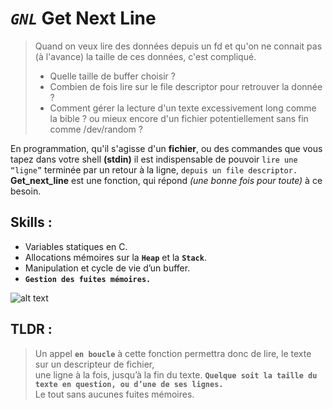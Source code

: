 # *`GNL`* Get Next Line 

> Quand on veux lire des données depuis un fd et qu'on ne connait pas (à l'avance) la taille de ces données, c'est compliqué. 
> * Quelle taille de buffer choisir ? 
> * Combien de fois lire sur le file descriptor pour retrouver la donnée ?  
> * Comment gérer la lecture d'un texte excessivement long comme la bible ? ou mieux encore 
> d'un fichier potentiellement sans fin comme /dev/random ?


En programmation, qu'il s'agisse d'un **fichier**, ou des commandes que vous tapez dans votre shell **(stdin)**
il est indispensable de pouvoir `lire une “ligne”` terminée par un retour à la ligne, `depuis un file descriptor.`
**Get_next_line** est une fonction, qui répond *(une bonne fois pour toute)* à ce besoin.


## Skills :
* Variables statiques en C.
* Allocations mémoires sur la **`Heap`** et la **`Stack`**.
* Manipulation et cycle de vie d’un buffer.
* **`Gestion des fuites mémoires.`**


![alt text](https://github.com/mayer-overflow/get_next_line/blob/master/no_memory_leak.png "Pas de leak mémoire en sortie.")

## TLDR : 
> Un appel **`en boucle`** à cette fonction permettra donc de lire, le texte sur un descripteur de fichier,  
> une ligne à la fois, jusqu’à la fin du texte.
> **`Quelque soit la taille du texte en question, ou d’une de ses lignes.`**  
> Le tout sans aucunes fuites mémoires.





